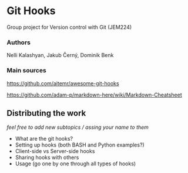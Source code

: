 # Git Hooks
Group project for Version control with Git (JEM224)

### Authors
Nelli Kalashyan, Jakub Černý, Dominik Benk

### Main sources
https://github.com/aitemr/awesome-git-hooks

https://github.com/adam-p/markdown-here/wiki/Markdown-Cheatsheet

## Distributing the work
*feel free to add new subtopics / assing your name to them*


- What are the git hooks?
- Setting up hooks (both BASH and Python examples?)
- Client-side vs Server-side hooks
- Sharing hooks with others
- Usage (go one by one through all types of hooks)
